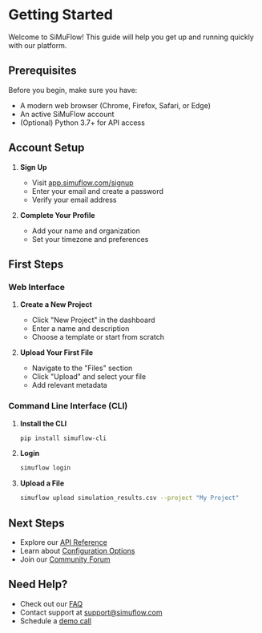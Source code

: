 # Getting Started

Welcome to SiMuFlow! This guide will help you get up and running quickly with our platform.

## Prerequisites

Before you begin, make sure you have:

- A modern web browser (Chrome, Firefox, Safari, or Edge)
- An active SiMuFlow account
- (Optional) Python 3.7+ for API access

## Account Setup

1. **Sign Up**
   - Visit [app.simuflow.com/signup](https://app.simuflow.com/signup)
   - Enter your email and create a password
   - Verify your email address

2. **Complete Your Profile**
   - Add your name and organization
   - Set your timezone and preferences

## First Steps

### Web Interface

1. **Create a New Project**
   - Click "New Project" in the dashboard
   - Enter a name and description
   - Choose a template or start from scratch

2. **Upload Your First File**
   - Navigate to the "Files" section
   - Click "Upload" and select your file
   - Add relevant metadata

### Command Line Interface (CLI)

1. **Install the CLI**
   ```bash
   pip install simuflow-cli
   ```

2. **Login**
   ```bash
   simuflow login
   ```

3. **Upload a File**
   ```bash
   simuflow upload simulation_results.csv --project "My Project"
   ```

## Next Steps

- Explore our [API Reference](/docs/api-reference/)
- Learn about [Configuration Options](/docs/configuration/)
- Join our [Community Forum](https://community.simuflow.com)

## Need Help?

- Check out our [FAQ](/docs/faq/)
- Contact support at [support@simuflow.com](mailto:support@simuflow.com)
- Schedule a [demo call](https://calendly.com/simuflow/demo)
